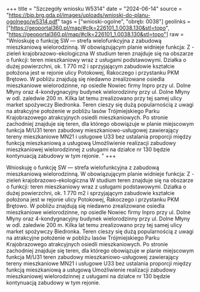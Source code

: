 +++
title = "Szczegóły wniosku W5314"
date = "2024-06-14"
source = "https://bip.brg.gda.pl/images/uploads/wnioski-do-planu-ogolnego/w5314.pdf"
tags = ["wnioski-ogolne", "obręb: 0038"]
geolinks = ["https://geoportal360.pl/map/#clk=226101_1.0038.130&stl=topo", "https://geoportal360.pl/map/#clk=226101_1.0038.130&stl=topo"]
raw = "Wnioskuję o funkcję SW — strefa wielofunkcyjna z zabudową mieszkaniową wielorodzinną. W obowiązującym planie widnieje funkcja: Z - zieleń krajobrazowo-ekologiczna W studium teren znajduje się na obszarze o funkcji: teren mieszkaniowy wraz z usługami podstawowymi. Działka o dużej powierzchni, ok. 1 770 m2 i sprzyjającym zabudowie kształcie położona jest w rejonie ulicy Potokowej, Rakoczego i przystanku PKM Brętowo. W pobliżu znajdują się niedawno zrealizowane osiedla mieszkaniowe wielorodzinne, np osiedle Nowiec firmy Inpro przy ul. Dolne Młyny oraz 4-kondygnacyjny budynek wielorodzinny przy ul. Dolne Młyny w odl. zaledwie 200 m. Kilka lat temu zrealizowano przy tej samej ulicy market spożywczy Biedronka. Teren cieszy się dużą popularnością z uwagi na atrakcyjne położenie w pobliżu lasów Trójmiejskiego Parku Krajobrazowego  atrakcyjnych osiedli mieszkaniowych. Po stronie zachodniej znajduje się teren, dla którego obowiązuje w planie miejscowym funkcja M/U31 teren zabudowy mieszkaniowo-usługowej zawierający tereny mieszkaniowe MN21 i usługowe U33 bez ustalania proporcji między funkcją mieszkaniową a usługową Umożliwienie realizacji zabudowy mieszkaniowej wielorodzinnej z usługami na działce nr 130 będzie kontynuacją zabudowy w tym rejonie. "
+++

Wnioskuję o funkcję SW — strefa wielofunkcyjna z zabudową mieszkaniową wielorodzinną.
W obowiązującym planie widnieje funkcja: Z - zieleń krajobrazowo-ekologiczna
W studium teren znajduje się na obszarze o funkcji: teren mieszkaniowy wraz z usługami podstawowymi.
Działka o dużej powierzchni, ok. 1 770 m2 i sprzyjającym zabudowie kształcie położona jest w rejonie ulicy
Potokowej, Rakoczego i przystanku PKM Brętowo.
W pobliżu znajdują się niedawno zrealizowane osiedla mieszkaniowe wielorodzinne, np osiedle Nowiec firmy
Inpro przy ul. Dolne Młyny oraz 4-kondygnacyjny budynek wielorodzinny przy ul. Dolne Młyny w odl. zaledwie
200 m. Kilka lat temu zrealizowano przy tej samej ulicy market spożywczy Biedronka. Teren cieszy się dużą
popularnością z uwagi na atrakcyjne położenie w pobliżu lasów Trójmiejskiego Parku Krajobrazowego 
atrakcyjnych osiedli mieszkaniowych.
Po stronie zachodniej znajduje się teren, dla którego obowiązuje w planie miejscowym funkcja M/U31 teren
zabudowy mieszkaniowo-usługowej zawierający tereny mieszkaniowe MN21 i usługowe U33 bez ustalania
proporcji między funkcją mieszkaniową a usługową Umożliwienie realizacji zabudowy mieszkaniowej
wielorodzinnej z usługami na działce nr 130 będzie kontynuacją zabudowy w tym rejonie.



